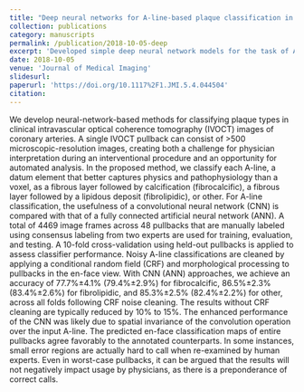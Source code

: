 ```yaml
---
title: "Deep neural networks for A-line-based plaque classification in coronary intravascular optical coherence tomography images"
collection: publications
category: manuscripts
permalink: /publication/2018-10-05-deep
excerpt: 'Developed simple deep neural network models for the task of A-line classification in intravascular OCT imaging.'
date: 2018-10-05
venue: 'Journal of Medical Imaging'
slidesurl: 
paperurl: 'https://doi.org/10.1117%2F1.JMI.5.4.044504'
citation: 
---
```


We develop neural-network-based methods for classifying plaque types in clinical intravascular optical coherence tomography (IVOCT) images of coronary arteries. A single IVOCT pullback can consist of >500 microscopic-resolution images, creating both a challenge for physician interpretation during an interventional procedure and an opportunity for automated analysis. In the proposed method, we classify each A-line, a datum element that better captures physics and pathophysiology than a voxel, as a fibrous layer followed by calcification (fibrocalcific), a fibrous layer followed by a lipidous deposit (fibrolipidic), or other. For A-line classification, the usefulness of a convolutional neural network (CNN) is compared with that of a fully connected artificial neural network (ANN). A total of 4469 image frames across 48 pullbacks that are manually labeled using consensus labeling from two experts are used for training, evaluation, and testing. A 10-fold cross-validation using held-out pullbacks is applied to assess classifier performance. Noisy A-line classifications are cleaned by applying a conditional random field (CRF) and morphological processing to pullbacks in the en-face view. With CNN (ANN) approaches, we achieve an accuracy of 77.7%±4.1% (79.4%±2.9%) for fibrocalcific, 86.5%±2.3% (83.4%±2.6%) for fibrolipidic, and 85.3%±2.5% (82.4%±2.2%) for other, across all folds following CRF noise cleaning. The results without CRF cleaning are typically reduced by 10% to 15%. The enhanced performance of the CNN was likely due to spatial invariance of the convolution operation over the input A-line. The predicted en-face classification maps of entire pullbacks agree favorably to the annotated counterparts. In some instances, small error regions are actually hard to call when re-examined by human experts. Even in worst-case pullbacks, it can be argued that the results will not negatively impact usage by physicians, as there is a preponderance of correct calls.